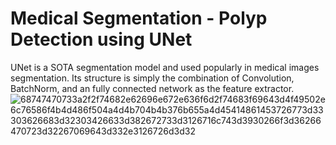 # Medical Segmentation - Polyp Detection using UNet
UNet is a SOTA segmentation model and used popularly in medical images segmentation. Its structure is simply the combination of Convolution, BatchNorm, and an fully connected network as the feature extractor.
![68747470733a2f2f74682e62696e672e636f6d2f74683f69643d4f49502e6c76586f4b4d486f504a4d4b704b4b376b655a4d45414861453726773d33303626683d32303426633d382672733d3126716c743d3930266f3d36266470723d32267069643d332e3126726d3d32](https://github.com/KienTranDSAI/PolypSegmentationBKAI/assets/141387132/8c45a2bf-df5f-43ed-9619-901153fdabed)
